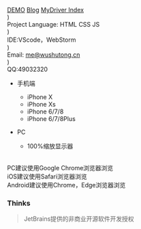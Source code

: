 [DEMO](http://www.wushutong.cn/ "DEMO演示")
[Blog](http://blog.wushutong.cn/ "MyBlog")
[MyDriver Index](http://cloud.wushutong.cn/ "MyDriver Index")<br>)<br>
Project Language: HTML CSS JS <br>)<br>
IDE:VScode，WebStorm<br>)<br>
Email: me@wushutong.cn<br>)<br>
QQ:49032320<br>

* 手机端  
    * iPhone X
    * iPhone Xs
    * iPhone 6/7/8
    * iPhone 6/7/8Plus

* PC  
    * 100%缩放显示器<br>
<br>
PC建议使用Google Chrome浏览器浏览<br>
iOS建议使用Safari浏览器浏览<br>
Android建议使用Chrome，Edge浏览器浏览

### Thinks
> JetBrains提供的非商业开源软件开发授权


